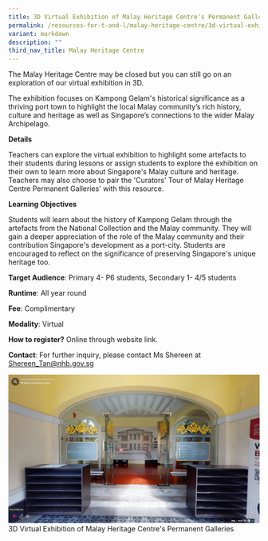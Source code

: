 ```yaml
---
title: 3D Virtual Exhibition of Malay Heritage Centre's Permanent Galleries
permalink: /resources-for-t-and-l/malay-heritage-centre/3d-virtual-exhibition-of-mhc-permanent-galleries/
variant: markdown
description: ""
third_nav_title: Malay Heritage Centre
---
```

The Malay Heritage Centre may be closed but you can still go on an exploration of our virtual exhibition in 3D.

The exhibition focuses on Kampong Gelam's historical significance as a thriving port town to highlight the local Malay community’s rich history, culture and heritage as well as Singapore’s connections to the wider Malay Archipelago.

**Details**
	
Teachers can explore the virtual exhibition to highlight some artefacts to their students during lessons or assign students to explore the exhibition on their own to learn more about Singapore's Malay culture and heritage. Teachers may also choose to pair the 'Curators' Tour of Malay Heritage Centre Permanent Galleries' with this resource.

**Learning Objectives**	

Students will learn about the history of Kampong Gelam through the artefacts from the National Collection and the Malay community. They will gain a deeper appreciation of the role of the Malay community and their contribution Singapore's development as a port-city. Students are encouraged to reflect on the significance of preserving Singapore's unique heritage too.

**Target Audience**: Primary 4- P6 students, Secondary 1- 4/5 students

**Runtime**: All year round	

**Fee**: Complimentary	

**Modality**: Virtual
	
**How to register?** Online through website link.	
	
**Contact**: For further inquiry, please contact Ms Shereen at Shereen_Tan@nhb.gov.sg

![](/images/3d%20virtual%20exhibition%20of%20malay%20heritage%20centre's%20permanent%20galleries.png)
3D Virtual Exhibition of Malay Heritage Centre's Permanent Galleries